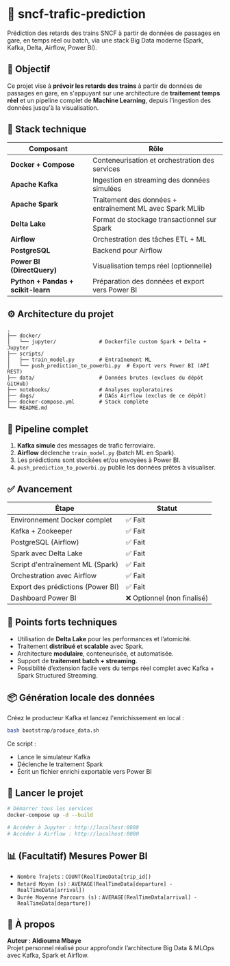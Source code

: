 # 🚆 sncf-trafic-prediction

Prédiction des retards des trains SNCF à partir de données de passages en gare, en temps réel ou batch, via une stack Big Data moderne (Spark, Kafka, Delta, Airflow, Power BI).

## 🎯 Objectif

Ce projet vise à **prévoir les retards des trains** à partir de données de passages en gare, en s'appuyant sur une architecture de **traitement temps réel** et un pipeline complet de **Machine Learning**, depuis l'ingestion des données jusqu'à la visualisation.

## 🧱 Stack technique

| Composant                 | Rôle                                                                 |
|---------------------------|----------------------------------------------------------------------|
| **Docker + Compose**      | Conteneurisation et orchestration des services                       |
| **Apache Kafka**          | Ingestion en streaming des données simulées                          |
| **Apache Spark**          | Traitement des données + entraînement ML avec Spark MLlib            |
| **Delta Lake**            | Format de stockage transactionnel sur Spark                          |
| **Airflow**               | Orchestration des tâches ETL + ML                                    |
| **PostgreSQL**            | Backend pour Airflow                                                 |
| **Power BI (DirectQuery)**| Visualisation temps réel (optionnelle)                               |
| **Python + Pandas + scikit-learn** | Préparation des données et export vers Power BI             |

## ⚙️ Architecture du projet

```
.
├── docker/
│   └── jupyter/              # Dockerfile custom Spark + Delta + Jupyter
├── scripts/
│   ├── train_model.py        # Entraînement ML
│   └── push_prediction_to_powerbi.py  # Export vers Power BI (API REST)
├── data/                     # Données brutes (exclues du dépôt GitHub)
├── notebooks/                # Analyses exploratoires
├── dags/                     # DAGs Airflow (exclus de ce dépôt)
├── docker-compose.yml        # Stack complète
└── README.md
```

## 🔁 Pipeline complet

1. **Kafka simule** des messages de trafic ferroviaire.
2. **Airflow** déclenche `train_model.py` (batch ML en Spark).
3. Les prédictions sont stockées et/ou envoyées à Power BI.
4. `push_prediction_to_powerbi.py` publie les données prêtes à visualiser.

## ✅ Avancement

| Étape                                 | Statut  |
|---------------------------------------|---------|
| Environnement Docker complet          | ✅ Fait |
| Kafka + Zookeeper                     | ✅ Fait |
| PostgreSQL (Airflow)                  | ✅ Fait |
| Spark avec Delta Lake                 | ✅ Fait |
| Script d'entraînement ML (Spark)      | ✅ Fait |
| Orchestration avec Airflow            | ✅ Fait |
| Export des prédictions (Power BI)     | ✅ Fait |
| Dashboard Power BI                    | ❌ Optionnel (non finalisé) |

## 🧠 Points forts techniques

- Utilisation de **Delta Lake** pour les performances et l’atomicité.
- Traitement **distribué et scalable** avec Spark.
- Architecture **modulaire**, conteneurisée, et automatisée.
- Support de **traitement batch + streaming**.
- Possibilité d’extension facile vers du temps réel complet avec Kafka + Spark Structured Streaming.

## 📦 Génération locale des données

Créez le producteur Kafka et lancez l'enrichissement en local :

```bash
bash bootstrap/produce_data.sh
```

Ce script :
- Lance le simulateur Kafka
- Déclenche le traitement Spark
- Écrit un fichier enrichi exportable vers Power BI

## 🚀 Lancer le projet

```bash
# Démarrer tous les services
docker-compose up -d --build

# Accéder à Jupyter : http://localhost:8888
# Accéder à Airflow : http://localhost:8080
```

## 📊 (Facultatif) Mesures Power BI

- `Nombre Trajets` : `COUNT(RealTimeData[trip_id])`
- `Retard Moyen (s)` : `AVERAGE(RealTimeData[departure] - RealTimeData[arrival])`
- `Durée Moyenne Parcours (s)` : `AVERAGE(RealTimeData[arrival] - RealTimeData[departure])`

## 🙋 À propos

**Auteur : Aldiouma Mbaye**  
Projet personnel réalisé pour approfondir l’architecture Big Data & MLOps avec Kafka, Spark et Airflow.  

